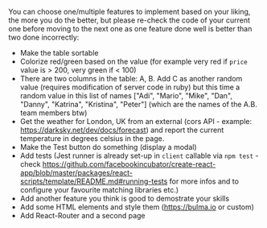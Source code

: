You can choose one/multiple features to implement based on your liking, the more you do the better, but please re-check the code of your current one before moving to the next one as one feature done well is better than two done incorrectly:

- Make the table sortable
- Colorize red/green based on the value (for example very red if `price` value is > 200, very green if < 100)
- There are two columns in the table: A, B. Add C as another random value (requires modification of server code in ruby) but this time a random value in this list of names ["Adi", "Mario", "Mike", "Dan", "Danny", "Katrina", "Kristina", "Peter"] (which are the names of the A.B. team members btw)  
- Get the weather for London, UK from an external (cors API - example: https://darksky.net/dev/docs/forecast) and report the current temperature in degrees celsius in the page.
- Make the Test button do something (display a modal)
- Add tests (Jest runner is already set-up in `client` callable via `npm test` - check https://github.com/facebookincubator/create-react-app/blob/master/packages/react-scripts/template/README.md#running-tests for more infos and to configure your favourite matching libraries etc.)
- Add another feature you think is good to demostrate your skills
- Add some HTML elements and style them (https://bulma.io or custom)
- Add React-Router and a second page
